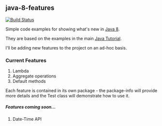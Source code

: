## java-8-features

[![Build Status](https://travis-ci.org/gazbert/java-8-features.svg?branch=master)](https://travis-ci.org/gazbert/java-8-features)

Simple code examples for showing what's new in 
[Java 8](http://www.oracle.com/technetwork/java/javase/overview/java8-2100321.html).

They are based on the examples in the main [Java Tutorial](http://docs.oracle.com/javase/tutorial/).

I'll be adding new features to the project on an ad-hoc basis.

### Current Features

1. Lambda
1. Aggregate operations
1. Default methods

Each feature is contained in its own package - the package-info will provide more details and the Test class 
will demonstrate how to use it.

##### Features coming soon...

1. Date-Time API
